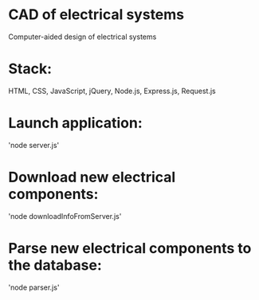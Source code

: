 # CAD of electrical systems
Computer-aided design of electrical systems

# Stack:
HTML, CSS, JavaScript, jQuery, Node.js, Express.js, Request.js

# Launch application:
'node server.js'

# Download new electrical components:
'node downloadInfoFromServer.js'

# Parse new electrical components to the database:
'node parser.js'